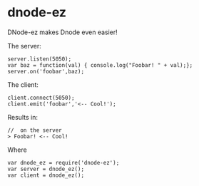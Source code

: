dnode-ez
========

DNode-ez makes Dnode even easier!

The server:
	
	server.listen(5050);
	var baz = function(val) { console.log("Foobar! " + val);};
	server.on('foobar',baz);

The client:

	client.connect(5050);
	client.emit('foobar','<-- Cool!');

Results in:

	//  on the server
	> Foobar! <-- Cool!

Where

	var dnode_ez = require('dnode-ez');
	var server = dnode_ez();
	var client = dnode_ez();
